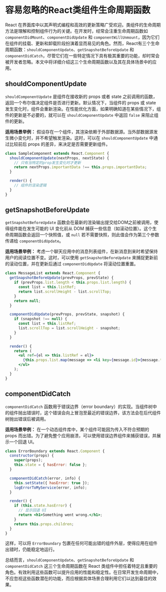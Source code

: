# 容易忽略的React类组件生命周期函数

React 在界面库中以其声明式编程和高效的更新策略广受欢迎。类组件的生命周期方法是理解和控制组件行为的关键。在开发时，经常会注重生命周期函数如 `componentDidMount`、`componentDidUpdate` 和 `componentWillUnmount`，因为它们在组件的挂载、更新和卸载阶段扮演着显而易见的角色。然而，React有三个生命周期函数：`shouldComponentUpdate`、`getSnapshotBeforeUpdate` 和 `componentDidCatch`，尽管它们在一些特定情况下具有极其重要的功能，却时常会被开发者忽略。本文中将详细介绍这三个生命周期函数以及其在具体场景中的应用。

## shouldComponentUpdate

`shouldComponentUpdate` 是组件在接收新的 props 或者 state 之前调用的函数，返回一个布尔值决定组件是否进行更新。默认情况下，当组件的 props 或 state 发生变化时，组件会重新渲染。在性能优化方面，如果明确知道在某些情况下，组件的更新是不必要的，就可以在 `shouldComponentUpdate` 中返回 `false` 来阻止组件的更新。

**适用场景举例：**
假设存在一个组件，其渲染依赖于外部数据源。当外部数据源发生微小变化时，并不希望触发渲染。这时，可以在 `shouldComponentUpdate` 中通过比较前后 props 的差异，来决定是否需要更新组件。

```jsx
class SampleComponent extends React.Component {
  shouldComponentUpdate(nextProps, nextState) {
    // 只有当特定的prop发生变化时才更新
    return nextProps.importantData !== this.props.importantData;
  }

  render() {
    // 组件的渲染逻辑
  }
}
```

## getSnapshotBeforeUpdate

`getSnapshotBeforeUpdate` 函数会在最新的渲染输出提交给DOM之前被调用，使得组件能在发生可能的 UI 变化前从 DOM 捕获一些信息（如滚动位置）。这个生命周期函数会返回一个快照值，或 `null` 若不需要快照，则此值会作为第三个参数传递给 `componentDidUpdate`。

**适用场景举例：**
考虑一个聊天应用中的消息列表组件，在新消息到来时希望保持用户的阅读位置不变。这时，可以使用 `getSnapshotBeforeUpdate` 来捕捉更新前的滚动位置，并在更新后通过 `componentDidUpdate` 将滚动位置重置。

```jsx
class MessageList extends React.Component {
  getSnapshotBeforeUpdate(prevProps, prevState) {
    if (prevProps.list.length < this.props.list.length) {
      const list = this.listRef;
      return list.scrollHeight - list.scrollTop;
    }
    return null;
  }

  componentDidUpdate(prevProps, prevState, snapshot) {
    if (snapshot !== null) {
      const list = this.listRef;
      list.scrollTop = list.scrollHeight - snapshot;
    }
  }

  render() {
    return (
      <ul ref={el => this.listRef = el}>
        {this.props.list.map(message => <li key={message.id}>{message.text}</li>)}
      </ul>
    );
  }
}
```

## componentDidCatch

`componentDidCatch` 函数用于错误边界（error boundary）的实现。当组件树中的组件抛出错误时，这个错误会向上冒泡至最近的错误边界，该方法会在后代组件树抛出错误后被调用。

**适用场景举例：**
在一个动态组件库中，某个组件可能因为传入不符合预期的 props 而出错。为了避免整个应用崩溃，可以使用错误边界组件来捕获错误，并展示一个回退 UI。

```jsx
class ErrorBoundary extends React.Component {
  constructor(props) {
    super(props);
    this.state = { hasError: false };
  }

  componentDidCatch(error, info) {
    this.setState({ hasError: true });
    logErrorToMyService(error, info);
  }

  render() {
    if (this.state.hasError) {
      // 显示回退 UI
      return <h1>Something went wrong.</h1>;
    }
    return this.props.children;
  }
}
```

这样，可以将 `ErrorBoundary` 包裹在任何可能出错的组件外层，使得应用在组件出错时，仍能稳定地运行。

总结而言，`shouldComponentUpdate`、`getSnapshotBeforeUpdate` 和 `componentDidCatch` 这三个生命周期函数在 React 类组件中担任着特定且重要的角色。有效利用这些函数可以提升应用的性能和稳定性。在日常开发生命周期中，不应忽视这些函数潜在的功能，而应根据具体场景合理利用它们以达到最佳的效果。